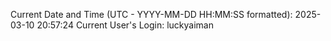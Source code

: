 Current Date and Time (UTC - YYYY-MM-DD HH:MM:SS formatted): 2025-03-10 20:57:24
Current User's Login: luckyaiman

